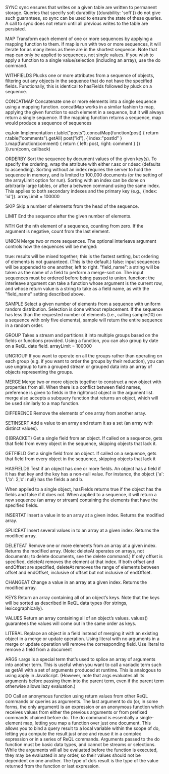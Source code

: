 SYNC
sync ensures that writes on a given table are written to permanent storage. Queries that specify soft durability ({durability: 'soft'}) do not give such guarantees, so sync can be used to ensure the state of these queries. A call to sync does not return until all previous writes to the table are persisted.

MAP
Transform each element of one or more sequences by applying a mapping function to them. If map is run with two or more sequences, it will iterate for as many items as there are in the shortest sequence.
Note that map can only be applied to sequences, not single values. If you wish to apply a function to a single value/selection (including an array), use the do command.

WITHFIELDS
Plucks one or more attributes from a sequence of objects, filtering out any objects in the sequence that do not have the specified fields. Functionally, this is identical to hasFields followed by pluck on a sequence.

CONCATMAP
Concatenate one or more elements into a single sequence using a mapping function.
concatMap works in a similar fashion to map, applying the given function to each element in a sequence, but it will always return a single sequence. If the mapping function returns a sequence, map would produce a sequence of sequences

eqJoin Implementation
r.table("posts").concatMap(function(post) {
	return r.table("comments").getAll(
		post("id"),
		{ index:"postId" }
	).map(function(comment) {
		return { left: post, right: comment }
	})
}).run(conn, callback)

ORDERBY
Sort the sequence by document values of the given key(s). To specify the ordering, wrap the attribute with either r.asc or r.desc (defaults to ascending).
Sorting without an index requires the server to hold the sequence in memory, and is limited to 100,000 documents (or the setting of the arrayLimit option for run). Sorting with an index can be done on arbitrarily large tables, or after a between command using the same index. This applies to both secondary indexes and the primary key (e.g., {index: 'id'}).
arrayLimit = 100000

SKIP
Skip a number of elements from the head of the sequence.

LIMIT
End the sequence after the given number of elements.

NTH
Get the nth element of a sequence, counting from zero. If the argument is negative, count from the last element.

UNION
Merge two or more sequences.
The optional interleave argument controls how the sequences will be merged:

true: results will be mixed together; this is the fastest setting, but ordering of elements is not guaranteed. (This is the default.)
false: input sequences will be appended to one another, left to right.
"field_name": a string will be taken as the name of a field to perform a merge-sort on. The input sequences must be ordered before being passed to union.
function: the interleave argument can take a function whose argument is the current row, and whose return value is a string to take as a field name, as with the "field_name" setting described above.

SAMPLE
Select a given number of elements from a sequence with uniform random distribution. Selection is done without replacement.
If the sequence has less than the requested number of elements (i.e., calling sample(10) on a sequence with only five elements), sample will return the entire sequence in a random order.

GROUP
Takes a stream and partitions it into multiple groups based on the fields or functions provided.
Using a function, you can also group by date on a ReQL date field.
arrayLimit = 100000

UNGROUP
If you want to operate on all the groups rather than operating on each group (e.g. if you want to order the groups by their reduction), you can use ungroup to turn a grouped stream or grouped data into an array of objects representing the groups.

MERGE
Merge two or more objects together to construct a new object with properties from all. When there is a conflict between field names, preference is given to fields in the rightmost object in the argument list. merge also accepts a subquery function that returns an object, which will be used similarly to a map function.

DIFFERENCE
Remove the elements of one array from another array.

SETINSERT
Add a value to an array and return it as a set (an array with distinct values).

()(BRACKET)
Get a single field from an object. If called on a sequence, gets that field from every object in the sequence, skipping objects that lack it.

GETFIELD
Get a single field from an object. If called on a sequence, gets that field from every object in the sequence, skipping objects that lack it

HASFIELDS
Test if an object has one or more fields. An object has a field if it has that key and the key has a non-null value. For instance, the object {'a': 1,'b': 2,'c': null} has the fields a and b.

When applied to a single object, hasFields returns true if the object has the fields and false if it does not. When applied to a sequence, it will return a new sequence (an array or stream) containing the elements that have the specified fields.

INSERTAT
Insert a value in to an array at a given index. Returns the modified array.

SPLICEAT
Insert several values in to an array at a given index. Returns the modified array.

DELETEAT
Remove one or more elements from an array at a given index. Returns the modified array. (Note: deleteAt operates on arrays, not documents; to delete documents, see the delete command.)
If only offset is specified, deleteAt removes the element at that index. If both offset and endOffset are specified, deleteAt removes the range of elements between offset and endOffset, inclusive of offset but not inclusive of endOffset.

CHANGEAT
Change a value in an array at a given index. Returns the modified array.

KEYS
Return an array containing all of an object’s keys. Note that the keys will be sorted as described in ReQL data types (for strings, lexicographically).

VALUES
Return an array containing all of an object’s values. values() guarantees the values will come out in the same order as keys.

LITERAL
Replace an object in a field instead of merging it with an existing object in a merge or update operation. Using literal with no arguments in a merge or update operation will remove the corresponding field.
Use literal to remove a field from a document

ARGS
r.args is a special term that’s used to splice an array of arguments into another term. This is useful when you want to call a variadic term such as getAll with a set of arguments produced at runtime.
This is analogous to using apply in JavaScript. (However, note that args evaluates all its arguments before passing them into the parent term, even if the parent term otherwise allows lazy evaluation.)

DO
Call an anonymous function using return values from other ReQL commands or queries as arguments.
The last argument to do (or, in some forms, the only argument) is an expression or an anonymous function which receives values from either the previous arguments or from prefixed commands chained before do. The do command is essentially a single-element map, letting you map a function over just one document. This allows you to bind a query result to a local variable within the scope of do, letting you compute the result just once and reuse it in a complex expression or in a series of ReQL commands.
Arguments passed to the do function must be basic data types, and cannot be streams or selections. While the arguments will all be evaluated before the function is executed, they may be evaluated in any order, so their values should not be dependent on one another. The type of do’s result is the type of the value returned from the function or last expression.

